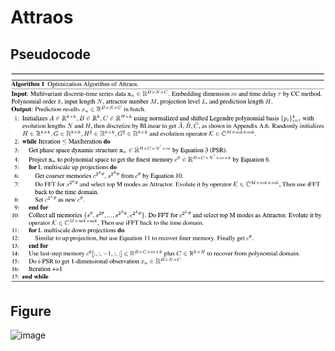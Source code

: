 # Attraos


## Pseudocode
![image](https://github.com/Chris-city/Attraos/blob/main/pescode.png)



## Figure
![image](![image](https://github.com/Chris-city/Attraos/blob/main/pescode.png))
